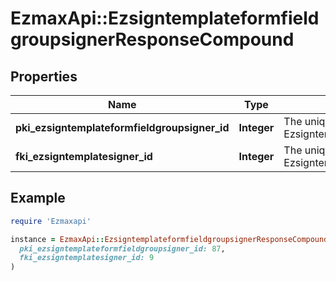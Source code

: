 # EzmaxApi::EzsigntemplateformfieldgroupsignerResponseCompound

## Properties

| Name | Type | Description | Notes |
| ---- | ---- | ----------- | ----- |
| **pki_ezsigntemplateformfieldgroupsigner_id** | **Integer** | The unique ID of the Ezsigntemplateformfieldgroupsigner |  |
| **fki_ezsigntemplatesigner_id** | **Integer** | The unique ID of the Ezsigntemplatesigner |  |

## Example

```ruby
require 'Ezmaxapi'

instance = EzmaxApi::EzsigntemplateformfieldgroupsignerResponseCompound.new(
  pki_ezsigntemplateformfieldgroupsigner_id: 87,
  fki_ezsigntemplatesigner_id: 9
)
```

